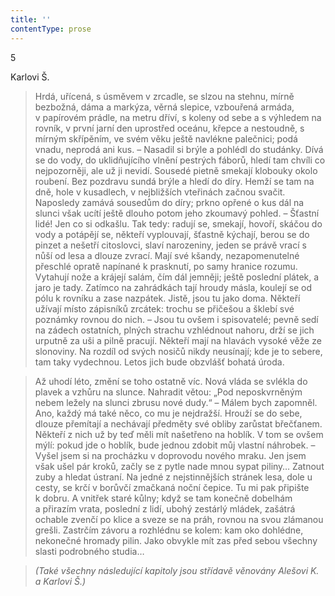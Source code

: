 ```yaml
---
title: ''
contentType: prose
---
```


<section>

5

Karlovi Š.

> Hrdá, uřícená, s úsměvem v zrcadle, se slzou na stehnu, mírně bezbožná, dáma a markýza, věrná slepice, vzbouřená armáda, v papírovém prádle, na metru dříví, s koleny od sebe a s vý­hledem na rovník, v první jarní den uprostřed oceánu, křepce a ne­stoudně, s mírným skřípěním, ve svém věku ještě navlékne palečnici; podá vnadu, neprodá ani kus. – Nasadil si brýle a po­hlédl do studánky. Dívá se do vody, do uklidňujícího vlnění pestrých fáborů, hledí tam chvíli co nejpozorněji, ale už ji nevidí. Sousedé pietně smekají klobouky okolo roubení. Bez pozdravu sundá brýle a hledí do díry. Hemží se tam na dně, hole v ku­sadlech, v nejbližších vteřinách začnou svačit. Naposledy zamává sousedům do díry; prkno opřené o kus dál na slunci však ucítí ještě dlouho potom jeho zkoumavý pohled. – Šťastní lidé! Jen co si odkašlu. Tak tedy: radují se, smekají, hovoří, skáčou do vody a potápějí se, někteří vyplouvají, šťastně kýchají, berou se do pinzet a nešetří citoslovci, slaví narozeniny, jeden se právě vrací s nůší od lesa a dlouze zvrací. Mají své kšandy, nezapomenutelné přeschlé opratě napínané k prasknutí, po samy hranice rozumu. Vytahují nože a krájejí salám, čím dál jemněji; ještě poslední plátek, a jaro je tady. Zatímco na zahrádkách tají hroudy másla, koulejí se od pólu k rovníku a zase nazpátek. Jistě, jsou tu jako doma. Někteří užívají místo zápisníků zrcátek: trochu se přičešou a šklebí své poznámky rovnou do nich. – Jsou tu ovšem i spi­sovatelé; pevně sedí na zádech ostatních, plných strachu vzhléd­nout nahoru, drží se jich urputně za uši a pilně pracují. Někteří mají na hlavách vysoké věže ze slonoviny. Na rozdíl od svých nosičů nikdy neusínají; kde je to sebere, tam taky vydechnou. Letos jich bude obzvlášť bohatá úroda.

> Až uhodí léto, změní se toho ostatně víc. Nová vláda se svlékla do plavek a vzhůru na slunce. Nahradit větou: „Pod neposkvr­něným nebem ležely na slunci zbrusu nové dudy.“ – Málem bych zapomněl. Ano, každý má také něco, co mu je nejdražší. Hrouží se do sebe, dlouze přemítají a nechávají předměty své obliby za­růstat břečťanem. Někteří z nich už by teď měli mít našetřeno na hoblík. V tom se ovšem mýlí: pokud jde o hoblík, bude jednou zdobit můj vlastní náhrobek. – Vyšel jsem si na procházku v doprovodu nového mraku. Jen jsem však ušel pár kroků, začly se z pytle nade mnou sypat piliny… Zatnout zuby a hledat ústraní. Na jedné z nejstinnějších stránek lesa, dole u cesty, se krčí v borůvčí zmačkaná noční čepice. Tu mi pak připište k dobru. A vnitřek staré kůlny; když se tam konečně dobelhám a přirazím vrata, poslední z lidí, ubohý zestárlý mládek, zašátrá ochable zvenčí po klice a sveze se na práh, rovnou na svou zlámanou grešli. Zastrčím závoru a rozhlédnu se kolem: kam oko dohlédne, nekonečné hromady pilin. Jako obvykle mít zas před sebou všechny slasti podrobného studia…

> _(Také všechny následující kapitoly jsou střídavě věnovány Ale­šovi K. a Karlovi Š.)_

</section>
